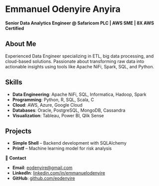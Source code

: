# Emmanuel Odenyire Anyira  

**Senior Data Analytics Engineer @ Safaricom PLC | AWS SME | 8X AWS Certified**  

## About Me  
Experienced Data Engineer specializing in ETL, big data processing, and cloud-based solutions. Passionate about transforming raw data into actionable insights using tools like Apache NiFi, Spark, SQL, and Python.  

## Skills  
- **Data Engineering**: Apache NiFi, SQL, Informatica, Hadoop, Spark  
- **Programming**: Python, R, SQL, Scala, C  
- **Cloud**: AWS, Azure, Google Cloud  
- **Databases**: Oracle, PostgreSQL, MongoDB, Cassandra  
- **Visualization**: Tableau, Power BI, Qlik Sense  

## Projects  
- **Simple Shell** – Backend development with SQLAlchemy  
- **Printf** – Machine learning model for risk analysis  

📩 **Contact**  
- **Email**: eodenyire@gmail.com  
- **LinkedIn**: [linkedin.com/in/emmanuelodenyire](https://linkedin.com/in/emmanuelodenyire)  
- **GitHub**: [github.com/eodenyire](https://github.com/eodenyire)  
